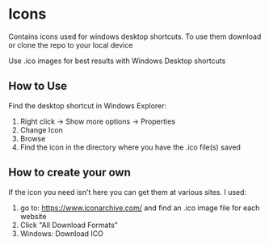# Icons

Contains icons used for windows desktop shortcuts. To use them download or clone the repo to your local device

Use .ico images for best results with Windows Desktop shortcuts

## How to Use

Find the desktop shortcut in Windows Explorer:
1. Right click -> Show more options -> Properties
2. Change Icon
3. Browse
4. Find the icon in the directory where you have the .ico file(s) saved

## How to create your own

If the icon you need isn't here you can get them at various sites. I used:
1. go to: https://www.iconarchive.com/ and find an .ico image file for each website
2. Click "All Download Formats"
3. Windows: Download ICO
